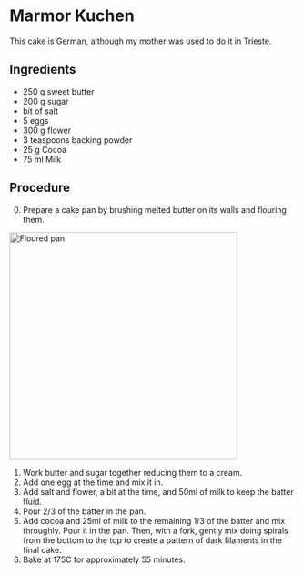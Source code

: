 # Marmor Kuchen

This cake is German, although my mother was used to do it in Trieste.

## Ingredients

- 250 g  sweet butter
- 200 g  sugar
- bit of salt
- 5      eggs
- 300 g  flower
- 3 teaspoons backing powder
- 25  g  Cocoa
- 75  ml Milk

## Procedure

0. Prepare a cake pan by brushing melted butter on its walls and flouring them.
<p class="aligncenter">
<img src="https://github.com/darioflute/gastronomic/desserts/images/flouredPan.png" height=400 alt="Floured pan" />
</p>

1. Work butter and sugar together reducing them to a cream.
2. Add one egg at the time and mix it in.
3. Add salt and flower, a bit at the time, and 50ml of milk to keep the batter fluid.
4. Pour 2/3 of the batter in the pan.
6. Add cocoa and 25ml of milk to the remaining 1/3 of the batter and mix throughly. Pour it in the pan. Then, with a fork, gently mix doing spirals from the bottom to the top to create a pattern of dark filaments in the final cake.
7. Bake at 175C for approximately 55 minutes.
